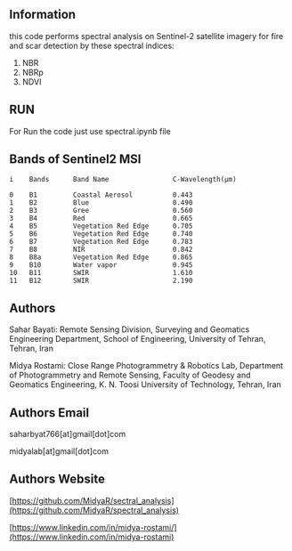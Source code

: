 Information
----------
this code performs spectral analysis on Sentinel-2 satellite imagery for fire and scar detection
by these spectral indices:
1. NBR
2. NBRp
3. NDVI
  
RUN
----------
For Run the code just use spectral.ipynb file

Bands of Sentinel2 MSI
----------
            
    i    Bands      Band Name                C-Wavelength(µm)

    0    B1         Coastal Aerosol          0.443 
    1    B2         Blue                     0.490
    2    B3         Gree                     0.560    
    3    B4         Red                      0.665
    4    B5         Vegetation Red Edge      0.705 
    5    B6         Vegetation Red Edge      0.740
    6    B7         Vegetation Red Edge      0.783
    7    B8         NIR                      0.842
    8    B8a        Vegetation Red Edge      0.865
    9    B10        Water vapor              0.945
    10   B11        SWIR                     1.610
    11   B12        SWIR                     2.190



Authors
----------
Sahar Bayati:   Remote Sensing Division, Surveying and Geomatics Engineering Department, School of Engineering, University of Tehran, Tehran, Iran

Midya Rostami:  ​Close Range Photogrammetry & Robotics Lab, Department of Photogrammetry and Remote Sensing, 
                Faculty of Geodesy and Geomatics Engineering, K. N. Toosi University of Technology, Tehran, Iran

Authors Email
----------
saharbyat766[at]gmail[dot]com

midyalab[at]gmail[dot]com 

Authors Website 
----------
[https://github.com/MidyaR/sectral_analysis](https://github.com/MidyaR/spectral_analysis)

[https://www.linkedin.com/in/midya-rostami/](https://www.linkedin.com/in/midya-rostami) 

